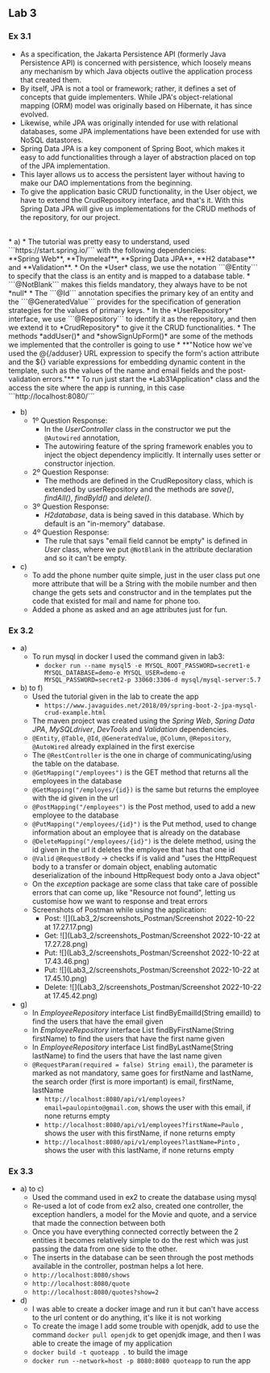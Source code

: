 ## Lab 3

### Ex 3.1
* As a specification, the Jakarta Persistence API (formerly Java Persistence API) is concerned with persistence, which loosely means any mechanism by which Java objects outlive the application process that created them.
* By itself, JPA is not a tool or framework; rather, it defines a set of concepts that guide implementers. While JPA's object-relational mapping (ORM) model was originally based on Hibernate, it has since evolved. 
* Likewise, while JPA was originally intended for use with relational databases, some JPA implementations have been extended for use with NoSQL datastores.
* Spring Data JPA is a key component of Spring Boot, which makes it easy to add functionalities through a layer of abstraction placed on top of the JPA implementation. 
* This layer allows us to access the persistent layer without having to make our DAO implementations from the beginning.
* To give the application basic CRUD functionality, in the User object, we have to extend the CrudRepository interface, and that's it. With this Spring Data JPA will give us implementations for the CRUD methods of the repository, for our project.
<br>
* a)
  * The tutorial was pretty easy to understand, used ```https://start.spring.io/``` with the following dependencies: <br>
    **Spring Web**, **Thymeleaf**, **Spring Data JPA**, **H2 database** and **Validation**.
  * On the *User* class, we use the notation ```@Entity``` to  specify that the class is an entity and is mapped to a database table.
  * ```@NotBlank``` makes this fields mandatory, they always have to be not *null*
  * The ```@Id``` annotation specifies the primary key of an entity and the ```@GeneratedValue``` provides for the specification of generation strategies for the values of primary keys.
  * In the *UserRepository* interface, we use ```@Repository``` to identify it as the repository, and then we extend it to *CrudRepository* to give it the CRUD functionalities.
  * The methods *addUser()* and  *showSignUpForm()* are some of the methods we implemented that the controller is going to use
  * **"Notice how we've used the @{/adduser} URL expression to specify the form's action attribute and the ${} variable expressions for embedding dynamic content in the template, such as the values of the name and email fields and the post-validation errors."**
  * To run just start the *Lab31Application* class and the access the site where the app is running, in this case ```http://localhost:8080/```

* b)
  * 1º Question Response:
    * In the *UserController* class in the constructor we put the ```@Autowired``` annotation,
    * The autowiring feature of the spring framework enables you to inject the object dependency implicitly. It internally uses setter or constructor injection.
  * 2º Question Response:
    * The methods are defined in the CrudRepository class, which is extended by userRepository and the methods are *save()*, *findAll()*, *findById()* and *delete()*.
  * 3º Question Response:
    * *H2database*, data is being saved in this database. Which by default is an "in-memory" database.
  * 4º Question Response:
    * The rule that says "email field cannot be empty" is defined in *User* class, where we put
      ```@NotBlank``` in the attribute declaration and so it can't be empty.
* c)
  * To add the phone number quite simple, just in the user class put one more attribute that will be a String with the mobile number and then change the gets sets and constructor and in the templates put the code that existed for mail and name for phone too.
  * Added a phone as asked and an age attributes just for fun.
### Ex 3.2

* a)
  * To run mysql in docker I used the command given in lab3:
    * ```docker run --name mysql5 -e MYSQL_ROOT_PASSWORD=secret1-e MYSQL_DATABASE=demo-e MYSQL_USER=demo-e MYSQL_PASSWORD=secret2-p 33060:3306-d mysql/mysql-server:5.7```
* b) to f)
  * Used the tutorial given in the lab to create the app 
    * ```https://www.javaguides.net/2018/09/spring-boot-2-jpa-mysql-crud-example.html```
  * The maven project was created using the *Spring Web*, *Spring Data JPA*, *MySQLdriver*, *DevTools* and *Validation* dependencies.
  * ```@Entity```, ```@Table```, ```@Id```, ```@GeneratedValue```, ```@Column```, ```@Repository```, ```@AutoWired``` already explained in the first exercise
  * The ```@RestController``` is the one in charge of communicating/using the table on the database.
  * ```@GetMapping("/employees")``` is the GET method that returns all the employees in the database
  * ```@GetMapping("/employes/{id})``` is the same but returns the employee with the id given in the url
  * ```@PostMapping("/employees")``` is the Post method, used to add a new employee to the database
  * ```@PutMapping("/employees/{id}")``` is the Put method, used to change information about an employee that is already on the database
  * ```@DeleteMapping("/employees/{id}")``` is the delete method, using the id given in the url it deletes the employee that has that one id
  * ```@Valid``` ```@RequestBody``` -> checks if is valid and "uses the HttpRequest body to a transfer or domain object, enabling automatic deserialization of the inbound HttpRequest body onto a Java object"
  * On the *exception* package are some class that take care of possible errors that can come up, like "Resource not found", letting us customise how we want to response and treat errors
  * Screenshots of Postman while using the application:
    * Post:
      ![](Lab3_2/screenshots_Postman/Screenshot 2022-10-22 at 17.27.17.png)
    * Get:
      ![](Lab3_2/screenshots_Postman/Screenshot 2022-10-22 at 17.27.28.png)
    * Put:
      ![](Lab3_2/screenshots_Postman/Screenshot 2022-10-22 at 17.43.46.png)
    * Put:
      ![](Lab3_2/screenshots_Postman/Screenshot 2022-10-22 at 17.45.10.png)
    * Delete:
      ![](Lab3_2/screenshots_Postman/Screenshot 2022-10-22 at 17.45.42.png)
* g)
  * In *EmployeeRepository* interface List<Employee> findByEmailId(String emailId) to find the users that have the email given
  * In *EmployeeRepository* interface List<Employee> findByFirstName(String firstName) to find the users that have the first name given
  * In *EmployeeRepository* interface List<Employee> findByLastName(String lastName) to find the users that have the last name given
  * ```@RequestParam(required = false) String email)```, the parameter is marked as not mandatory, same goes for firstName and lastName, the search order (first is more important) is email, firstName, lastName 
    * ```http://localhost:8080/api/v1/employees?email=paulopinto@gmail.com```, shows the user with this email, if none returns empty
    * ```http://localhost:8080/api/v1/employees?firstName=Paulo``` , shows the user with this firstName, if none returns empty
    * ```http://localhost:8080/api/v1/employees?lastName=Pinto``` , shows the user with this lastName, if none returns empty

### Ex 3.3


* a) to c)
  * Used the command used in ex2 to create the database using mysql
  * Re-used a lot of code from ex2 also, created one controller, the exception handlers, a model for the Movie and quote, and a service that made the connection between both
  * Once you have everything connected correctly between the 2 entities it becomes relatively simple to do the rest which was just passing the data from one side to the other.
  * The inserts in the database can be seen through the post methods available in the controller, postman helps a lot here.
  * ```http://localhost:8080/shows```
  * ```http://localhost:8080/quote```
  * ```http://localhost:8080/quotes?show=2```
* d)
  * I was able to create a docker image and run it but can't have access to the url content or do anything, it's like it is not working
  * To create the image I add some trouble with openjdk, add to use the command ```docker pull openjdk``` to get openjdk image, and then I was able to create the image of my application
  * ```docker build -t quoteapp .``` to build the image
  * ```docker run --network=host -p 8080:8080 quoteapp``` to run the app

